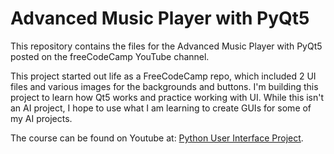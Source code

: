 # Advanced Music Player with PyQt5

This repository contains the files for the Advanced Music Player with PyQt5 posted on the freeCodeCamp YouTube channel.

This project started out life as a FreeCodeCamp repo, which included 2 UI files and various images for the backgrounds and buttons.
I'm building this project to learn how Qt5 works and practice working with UI. While this isn't an AI project, I hope to use what 
I am learning to create GUIs for some of my AI projects. 

The course can be found on Youtube at: [Python User Interface Project](https://www.youtube.com/watch?v=DjutoyfCl2c).
